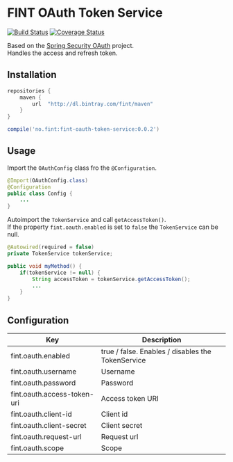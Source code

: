 # FINT OAuth Token Service

[![Build Status](https://travis-ci.org/FINTlibs/fint-oauth-token-service.svg?branch=master)](https://travis-ci.org/FINTlibs/fint-oauth-token-service)
[![Coverage Status](https://coveralls.io/repos/github/FINTlibs/fint-oauth-token-service/badge.svg?branch=master)](https://coveralls.io/github/FINTlibs/fint-oauth-token-service?branch=master)

Based on the [Spring Security OAuth](http://projects.spring.io/spring-security-oauth/) project.  
Handles the access and refresh token.


## Installation

```groovy
repositories {
    maven {
        url  "http://dl.bintray.com/fint/maven" 
    }
}

compile('no.fint:fint-oauth-token-service:0.0.2')
```

## Usage

Import the `OAuthConfig` class fro the `@Configuration`.

```java
@Import(OAuthConfig.class)
@Configuration
public class Config {
    ...
}
```

Autoimport the `TokenService` and call `getAccessToken()`.  
If the property `fint.oauth.enabled` is set to `false` the `TokenService` can be null.

```java
@Autowired(required = false)
private TokenService tokenService;

public void myMethod() {
    if(tokenService != null) {
        String accessToken = tokenService.getAccessToken();
        ...
    }
}
```

## Configuration

| Key | Description |
|-----|-------------|
| fint.oauth.enabled | true / false. Enables / disables the TokenService |
| fint.oauth.username | Username |
| fint.oauth.password | Password |
| fint.oauth.access-token-uri | Access token URI |
| fint.oauth.client-id | Client id |
| fint.oauth.client-secret | Client secret |
| fint.oauth.request-url | Request url |
| fint.oauth.scope | Scope |
